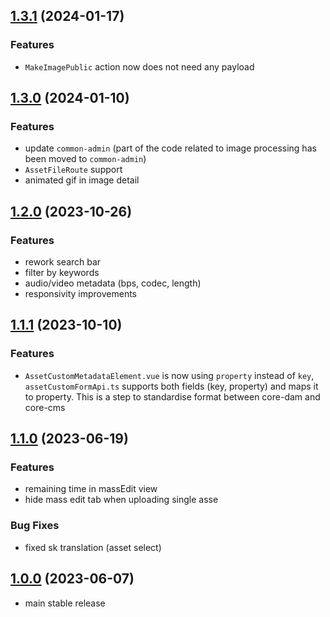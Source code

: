 ## [1.3.1](https://github.com/anzusystems/admin-dam/compare/1.2.0...1.3.0) (2024-01-17)

### Features
* `MakeImagePublic` action now does not need any payload

## [1.3.0](https://github.com/anzusystems/admin-dam/compare/1.2.0...1.3.0) (2024-01-10)

### Features
* update `common-admin` (part of the code related to image processing has been moved to `common-admin`)
* `AssetFileRoute` support
* animated gif in image detail

## [1.2.0](https://github.com/anzusystems/admin-dam/compare/1.1.1...1.2.0) (2023-10-26)

### Features
* rework search bar
* filter by keywords
* audio/video metadata (bps, codec, length)
* responsivity improvements

## [1.1.1](https://github.com/anzusystems/admin-dam/compare/1.1.0...1.1.1) (2023-10-10)

### Features
* `AssetCustomMetadataElement.vue` is now using `property` instead of `key`, `assetCustomFormApi.ts` supports both fields (key, property) and maps it to property. This is a step to standardise format between core-dam and core-cms 

## [1.1.0](https://github.com/anzusystems/admin-dam/compare/1.0.0...1.1.0) (2023-06-19)

### Features
* remaining time in massEdit view
* hide mass edit tab when uploading single asse

### Bug Fixes
* fixed sk translation (asset select)

## [1.0.0](https://github.com/anzusystems/admin-dam/releases/tag/1.0.0) (2023-06-07)

* main stable release
